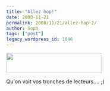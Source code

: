 ```yaml
---
title: "Allez hop!"
date: 2008-11-21
permalink: 2008/11/21/allez-hop-2/
author: Soph
tags: ["post"]
legacy_wordpress_id: 1046
---
```


[<img class="alignnone" title="fan64k" src="http://img.skitch.com/20081121-ms6g7q6yes142pnumntpuhgtrx.jpg" alt="" width="256" height="54" />](http://www.facebook.com/profile.php?id=731001938&amp;ref=name#/pages/64kbe/98157775570?ref=mf)

Qu'on voit vos tronches de lecteurs.... ;)

<!-- excerpt -->
